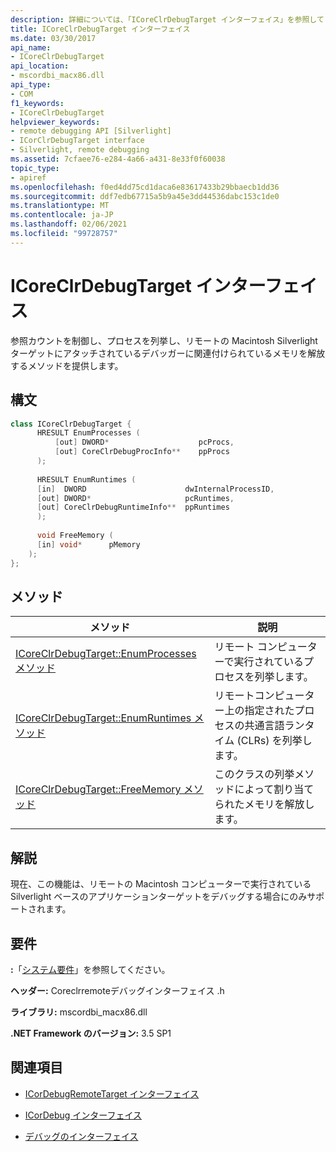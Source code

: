 ```yaml
---
description: 詳細については、「ICoreClrDebugTarget インターフェイス」を参照してください。
title: ICoreClrDebugTarget インターフェイス
ms.date: 03/30/2017
api_name:
- ICoreClrDebugTarget
api_location:
- mscordbi_macx86.dll
api_type:
- COM
f1_keywords:
- ICoreClrDebugTarget
helpviewer_keywords:
- remote debugging API [Silverlight]
- ICorClrDebugTarget interface
- Silverlight, remote debugging
ms.assetid: 7cfaee76-e284-4a66-a431-8e33f0f60038
topic_type:
- apiref
ms.openlocfilehash: f0ed4dd75cd1daca6e83617433b29bbaecb1dd36
ms.sourcegitcommit: ddf7edb67715a5b9a45e3dd44536dabc153c1de0
ms.translationtype: MT
ms.contentlocale: ja-JP
ms.lasthandoff: 02/06/2021
ms.locfileid: "99728757"
---
```

# <a name="icoreclrdebugtarget-interface"></a>ICoreClrDebugTarget インターフェイス

参照カウントを制御し、プロセスを列挙し、リモートの Macintosh Silverlight ターゲットにアタッチされているデバッガーに関連付けられているメモリを解放するメソッドを提供します。  
  
## <a name="syntax"></a>構文  
  
```cpp  
class ICoreClrDebugTarget {  
      HRESULT EnumProcesses (  
          [out] DWORD*                    pcProcs,  
          [out] CoreClrDebugProcInfo**    ppProcs  
      );  
  
      HRESULT EnumRuntimes (  
      [in]  DWORD                      dwInternalProcessID,  
      [out] DWORD*                     pcRuntimes,  
      [out] CoreClrDebugRuntimeInfo**  ppRuntimes  
      );  
  
      void FreeMemory (  
      [in] void*      pMemory  
    );  
};  
```  
  
## <a name="methods"></a>メソッド  
  
|メソッド|説明|  
|------------|-----------------|  
|[ICoreClrDebugTarget::EnumProcesses メソッド](icoreclrdebugtarget-enumprocesses-method.md)|リモート コンピューターで実行されているプロセスを列挙します。|  
|[ICoreClrDebugTarget::EnumRuntimes メソッド](icoreclrdebugtarget-enumruntimes-method.md)|リモートコンピューター上の指定されたプロセスの共通言語ランタイム (CLRs) を列挙します。|  
|[ICoreClrDebugTarget::FreeMemory メソッド](icoreclrdebugtarget-freememory-method.md)|このクラスの列挙メソッドによって割り当てられたメモリを解放します。|  
  
## <a name="remarks"></a>解説  

 現在、この機能は、リモートの Macintosh コンピューターで実行されている Silverlight ベースのアプリケーションターゲットをデバッグする場合にのみサポートされます。  
  
## <a name="requirements"></a>要件  

 **:**「[システム要件](../../get-started/system-requirements.md)」を参照してください。  
  
 **ヘッダー:** Coreclrremoteデバッグインターフェイス .h  
  
 **ライブラリ:** mscordbi_macx86.dll  
  
 **.NET Framework のバージョン:** 3.5 SP1  
  
## <a name="see-also"></a>関連項目

- [ICorDebugRemoteTarget インターフェイス](icordebugremotetarget-interface.md)
- [ICorDebug インターフェイス](icordebug-interface.md)

- [デバッグのインターフェイス](debugging-interfaces.md)
